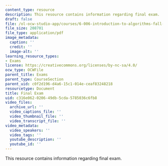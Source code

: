 ```yaml
---
content_type: resource
description: This resource contains information regarding final exam.
draft: false
file: /ol-ocw-studio-app/courses/6-006-introduction-to-algorithms-fall-2011/c316e062020649db5cda5785036c6fb8_MIT6_006F11_final.pdf
file_size: 208701
file_type: application/pdf
image_metadata:
  caption: ''
  credit: ''
  image-alt: ''
learning_resource_types:
- Exams
license: https://creativecommons.org/licenses/by-nc-sa/4.0/
ocw_type: OCWFile
parent_title: Exams
parent_type: CourseSection
parent_uid: c0f2d196-d4a6-15c1-014e-ceaf83248218
resourcetype: Document
title: Final Exam
uid: c316e062-0206-49db-5cda-5785036c6fb8
video_files:
  archive_url: ''
  video_captions_file: ''
  video_thumbnail_file: ''
  video_transcript_file: ''
video_metadata:
  video_speakers: ''
  video_tags: ''
  youtube_description: ''
  youtube_id: ''
---
```

This resource contains information regarding final exam.